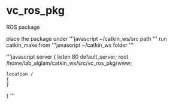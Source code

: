 vc_ros_pkg
==========

ROS package



place the package under 
'''javascript
~/catkin_ws/src path
'''
run catkin_make from 
'''javascript
~/catkin_ws folder
'''

'''javascript
server
{
    listen       80 default_server;
    root /home/lab_alglam/catkin_ws/src/vc_ros_pkg/www;

    location /
    {
    }
}
'''


